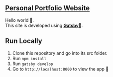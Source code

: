 [**Personal Portfolio Website**](https://github.com/RisingStar-Web/Personal-Website-Gatsby)
-
Hello world 👋. <br/>
This site is developed using [**Gatsby**](https://www.gatsbyjs.org/)🚀.<br/>

**Run Locally**
-
 1.  Clone this repository and go into its src folder.
 2.  Run  `npm install`
 3.  Run  `gatsby develop`
 4.  Go to  `http://localhost:8000`  to view the app 🚀
